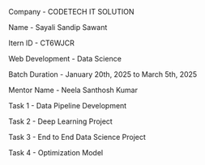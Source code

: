 Company - CODETECH IT SOLUTION


Name -  Sayali Sandip Sawant


Itern ID - CT6WJCR


Web Development - Data Science


Batch Duration -  January 20th, 2025 to March 5th, 2025


Mentor Name -  Neela Santhosh Kumar


Task 1 - Data Pipeline Development


Task 2 - Deep Learning Project


Task 3 - End to End Data Science Project


Task 4 - Optimization Model
